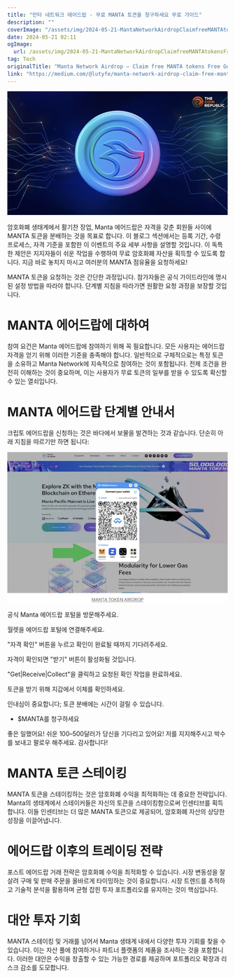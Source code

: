 ```yaml
---
title: "만타 네트워크 에어드랍 - 무료 MANTA 토큰을 청구하세요 무료 가이드"
description: ""
coverImage: "/assets/img/2024-05-21-MantaNetworkAirdropClaimfreeMANTAtokensFreeGuide_0.png"
date: 2024-05-21 02:11
ogImage: 
  url: /assets/img/2024-05-21-MantaNetworkAirdropClaimfreeMANTAtokensFreeGuide_0.png
tag: Tech
originalTitle: "Manta Network Airdrop — Claim free MANTA tokens Free Guide"
link: "https://medium.com/@lutyfe/manta-network-airdrop-claim-free-manta-tokens-free-guide-6c1d0d110433"
---
```



![Manta Network Airdrop](/assets/img/2024-05-21-MantaNetworkAirdropClaimfreeMANTAtokensFreeGuide_0.png)

암호화폐 생태계에서 활기찬 장업, Manta 에어드랍은 자격을 갖춘 회원들 사이에 MANTA 토큰을 분배하는 것을 목표로 합니다. 이 블로그 섹션에서는 등록 기간, 수령 프로세스, 자격 기준을 포함한 이 이벤트의 주요 세부 사항을 설명할 것입니다. 이 독특한 제안은 지지자들이 쉬운 작업을 수행하여 무료 암호화폐 자산을 획득할 수 있도록 합니다. 지금 바로 놓치지 마시고 여러분의 MANTA 점유율을 요청하세요!

MANTA 토큰을 요청하는 것은 간단한 과정입니다. 참가자들은 공식 가이드라인에 명시된 설정 방법을 따라야 합니다. 단계별 지침을 따라가면 원활한 요청 과정을 보장할 것입니다.

# MANTA 에어드랍에 대하여

<div class="content-ad"></div>

참여 요건은 Manta 에어드랍에 참여하기 위해 꼭 필요합니다. 모든 사용자는 에어드랍 자격을 얻기 위해 이러한 기준을 충족해야 합니다. 일반적으로 구체적으로는 특정 토큰을 소유하고 Manta Network에 지속적으로 참여하는 것이 포함됩니다. 전제 조건을 완전히 이해하는 것이 중요하며, 이는 사용자가 무료 토큰의 일부를 받을 수 있도록 확신할 수 있는 열쇠입니다.

# MANTA 에어드랍 단계별 안내서

크립토 에어드랍을 신청하는 것은 바다에서 보물을 발견하는 것과 같습니다. 단순히 아래 지침을 따르기만 하면 됩니다:

![MantaNetworkAirdropClaimfreeMANTAtokensFreeGuide_1.png](/assets/img/2024-05-21-MantaNetworkAirdropClaimfreeMANTAtokensFreeGuide_1.png)

<div class="content-ad"></div>

공식 Manta 에어드랍 포털을 방문해주세요.

월렛을 에어드랍 포털에 연결해주세요.

"자격 확인" 버튼을 누르고 확인이 완료될 때까지 기다려주세요.

자격이 확인되면 "받기" 버튼이 활성화될 것입니다.

<div class="content-ad"></div>

"Get|Receive|Collect"을 클릭하고 요청된 확인 작업을 완료하세요.

토큰을 받기 위해 지갑에서 이체를 확인하세요.

인내심이 중요합니다; 토큰 분배에는 시간이 걸릴 수 있습니다.

- $MANTA를 청구하세요

<div class="content-ad"></div>

좋은 일했어요! 쉬운 100–500달러가 당신을 기다리고 있어요! 저를 지지해주시고 박수를 보내고 팔로우 해주세요. 감사합니다!

# MANTA 토큰 스테이킹

MANTA 토큰을 스테이킹하는 것은 암호화폐 수익을 최적화하는 데 중요한 전략입니다. Manta의 생태계에서 스테이커들은 자신의 토큰을 스테이킹함으로써 인센티브를 획득합니다. 이들 인센티브는 더 많은 MANTA 토큰으로 제공되어, 암호화폐 자산의 상당한 성장을 이끌어냅니다.

# 에어드랍 이후의 트레이딩 전략

<div class="content-ad"></div>

포스트 에어드랍 거래 전략은 암호화폐 수익을 최적화할 수 있습니다. 시장 변동성을 잘 살려 구매 및 판매 주문을 올바르게 타이밍하는 것이 중요합니다. 시장 트렌드를 추적하고 기술적 분석을 활용하며 균형 잡힌 투자 포트폴리오를 유지하는 것이 핵심입니다.

# 대안 투자 기회

MANTA 스테이킹 및 거래를 넘어서 Manta 생태계 내에서 다양한 투자 기회를 찾을 수 있습니다. 이는 자산 풀에 참여하거나 파트너 플랫폼의 제품을 조사하는 것을 포함합니다. 이러한 대안은 수익을 창출할 수 있는 가능한 경로를 제공하며 포트폴리오 확장과 리스크 감소를 도모합니다.